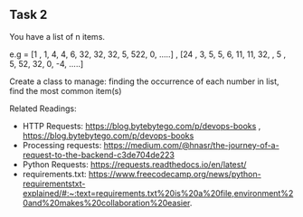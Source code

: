 ## Task 2

You have a list of n items. 
 
e.g = [1 , 1, 4, 4, 6, 32, 32, 32, 5, 522, 0, .....] , [24 , 3, 5, 5, 6, 11, 11, 32, , 5 , 5, 52, 32, 0, -4, .....]

 Create a class to manage: 
 finding the occurrence of each number in list, find the most common item(s)

 Related Readings: 
 * HTTP Requests: https://blog.bytebytego.com/p/devops-books , https://blog.bytebytego.com/p/devops-books
 * Processing requests: https://medium.com/@hnasr/the-journey-of-a-request-to-the-backend-c3de704de223 
 * Python Requests: https://requests.readthedocs.io/en/latest/ 
 * requirements.txt: https://www.freecodecamp.org/news/python-requirementstxt-explained/#:~:text=requirements.txt%20is%20a%20file,environment%20and%20makes%20collaboration%20easier. 

